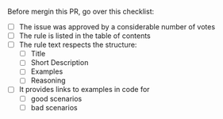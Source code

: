Before mergin this PR, go over this checklist:
- [ ] The issue was approved by a considerable number of votes
- [ ] The rule is listed in the table of contents
- [ ] The rule text respects the structure:
    - [ ] Title
    - [ ] Short Description
    - [ ] Examples
    - [ ] Reasoning
- [ ] It provides links to examples in code for
    - [ ] good scenarios
    - [ ] bad scenarios
